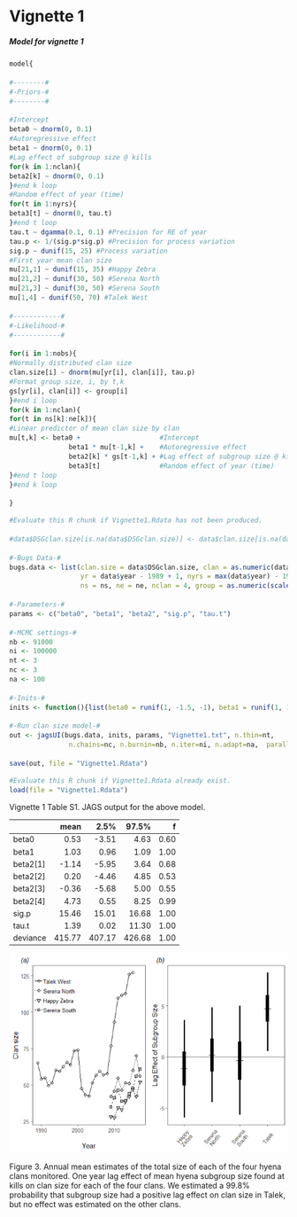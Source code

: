 Vignette 1
================

##### Model for vignette 1

``` r
model{

#--------#
#-Priors-#
#--------#

#Intercept
beta0 ~ dnorm(0, 0.1)
#Autoregressive effect
beta1 ~ dnorm(0, 0.1)
#Lag effect of subgroup size @ kills
for(k in 1:nclan){
beta2[k] ~ dnorm(0, 0.1)
}#end k loop
#Random effect of year (time)
for(t in 1:nyrs){
beta3[t] ~ dnorm(0, tau.t)
}#end t loop
tau.t ~ dgamma(0.1, 0.1) #Precision for RE of year
tau.p <- 1/(sig.p*sig.p) #Precision for process variation
sig.p ~ dunif(15, 25) #Process variation
#First year mean clan size
mu[21,1] ~ dunif(15, 35) #Happy Zebra
mu[21,2] ~ dunif(30, 50) #Serena North
mu[21,3] ~ dunif(30, 50) #Serena South
mu[1,4] ~ dunif(50, 70) #Talek West

#------------#
#-Likelihood-#
#------------#

for(i in 1:nobs){
#Normally distributed clan size
clan.size[i] ~ dnorm(mu[yr[i], clan[i]], tau.p)
#Format group size, i, by t,k
gs[yr[i], clan[i]] <- group[i]
}#end i loop
for(k in 1:nclan){
for(t in ns[k]:ne[k]){
#Linear predictor of mean clan size by clan
mu[t,k] <- beta0 +                    #Intercept
               beta1 * mu[t-1,k] +    #Autoregressive effect
               beta2[k] * gs[t-1,k] + #Lag effect of subgroup size @ kills
               beta3[t]               #Random effect of year (time)
}#end t loop
}#end k loop

}
```

``` r
#Evaluate this R chunk if Vignette1.Rdata has not been produced.

#data$DSGclan.size[is.na(data$DSGclan.size)] <- data$clan.size[is.na(data$DSGclan.size)]

#-Bugs Data-#
bugs.data <- list(clan.size = data$DSGclan.size, clan = as.numeric(data$clan), 
                  yr = data$year - 1989 + 1, nyrs = max(data$year) - 1989 + 1, nobs = 54,
                  ns = ns, ne = ne, nclan = 4, group = as.numeric(scale(data$gs.kill)))

#-Parameters-#
params <- c("beta0", "beta1", "beta2", "sig.p", "tau.t")

#-MCMC settings-#
nb <- 91000
ni <- 100000
nt <- 3
nc <- 3
na <- 100

#-Inits-#
inits <- function(){list(beta0 = runif(1, -1.5, -1), beta1 = runif(1, 1, 1.1))}

#-Run clan size model-#
out <- jagsUI(bugs.data, inits, params, "Vignette1.txt", n.thin=nt, 
               n.chains=nc, n.burnin=nb, n.iter=ni, n.adapt=na,  parallel = TRUE)

save(out, file = "Vignette1.Rdata")
```

``` r
#Evaluate this R chunk if Vignette1.Rdata already exist.
load(file = "Vignette1.Rdata")
```

Vignette 1 Table S1. JAGS output for the above model.

|            |    mean|    2.5%|   97.5%|     f|
|:-----------|-------:|-------:|-------:|-----:|
| beta0      |    0.53|   -3.51|    4.63|  0.60|
| beta1      |    1.03|    0.96|    1.09|  1.00|
| beta2\[1\] |   -1.14|   -5.95|    3.64|  0.68|
| beta2\[2\] |    0.20|   -4.46|    4.85|  0.53|
| beta2\[3\] |   -0.36|   -5.68|    5.00|  0.55|
| beta2\[4\] |    4.73|    0.55|    8.25|  0.99|
| sig.p      |   15.46|   15.01|   16.68|  1.00|
| tau.t      |    1.39|    0.02|   11.30|  1.00|
| deviance   |  415.77|  407.17|  426.68|  1.00|

![](../Figures/Figure3.png)

Figure 3. Annual mean estimates of the total size of each of the four hyena clans monitored. One year lag effect of mean hyena subgroup size found at kills on clan size for each of the four clans. We estimated a 99.8% probability that subgroup size had a positive lag effect on clan size in Talek, but no effect was estimated on the other clans.
